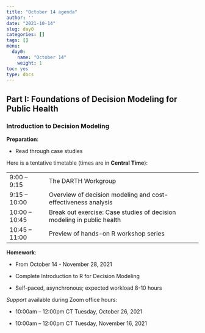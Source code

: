 ```yaml
---
title: "October 14 agenda"
author: ''
date: "2021-10-14"
slug: day0
categories: []
tags: []
menu:
  day0:
    name: "October 14"
    weight: 1
toc: yes
type: docs
---
```


## Part I: Foundations of Decision Modeling for Public Health

### Introduction to Decision Modeling

**Preparation**:

- Read through case studies

Here is a tentative timetable (times are in **Central Time**):

|                            |            |
|--------------------------------------------|:------------------|
| 9:00 – 9:15   | The DARTH Workgroup |
| 9:15 – 10:00  | Overview of decision modeling and cost-effectiveness analysis | 
| 10:00 – 10:45 | Break out exercise: Case studies of decision modeling in public health |
| 10:45 – 11:00 | Preview of hands-on R workshop series |

**Homework**:

- From October 14 - November 28, 2021

- Complete Introduction to R for Decision Modeling

- Self-paced, asynchronous; expected workload 8-10 hours 

*Support* available during Zoom office hours:

- 10:00am – 12:00pm CT Tuesday, October 26, 2021

- 10:00am – 12:00pm CT Tuesday, November 16, 2021


<!-- ## Live session recording: -->

<!-- ```{r, echo=F} -->
<!-- blogdown::shortcode("vimeo", "592848080") -->
<!-- ``` -->
